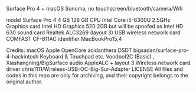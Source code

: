Surface Pro 4 + macOS Sonoma, no touchscreen/bluetooth/camera/Wifi

model	Surface Pro 4 4 GB 128 GB
CPU	Intel Core i5-6300U 2.5GHz
Graphics card	Intel HD Graphics 520 2GB but will be spoofed as Intel HD 630
sound card	Realtek ALC3269 (layout 3)
USB wireless network card	COMFAST CF-811AC
identifier	MacBookPro15,4

Credits:
macOS	Apple
OpenCore	acidanthera
DSDT	bigsadan/surface-pro-4-hackintosh
Keyboard & Touchpad etc.	VoodooI2C (Basic) , Xiashangning/BigSurface
audio	AppleALC + layout 3
Wireless network card driver	chris1111/Wireless-USB-OC-Big-Sur-Adapter
LICENSE
All files and codes in this repo are only for archiving, and their copyright belongs to the original author.
